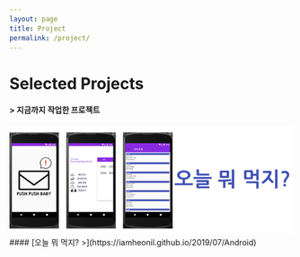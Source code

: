 ```yaml
---
layout: page
title: Project
permalink: /project/
---
```


# Selected Projects

#### > 지금까지 작업한 프로젝트

<img src = "https://github.com/iamheonil/iamheonil.github.io/blob/master/image/PushPushBaby.png?raw=true">
#### [오늘 뭐 먹지? >](https://iamheonil.github.io/2019/07/Android)
